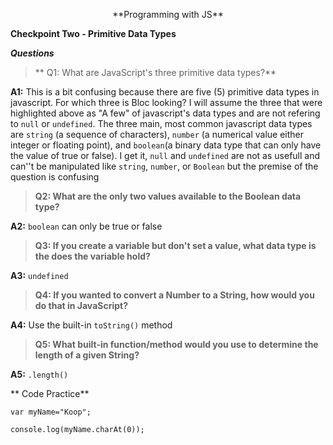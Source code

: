 <p style="text-align: center;">**Programming with JS**<br>

**Checkpoint Two - Primitive Data Types**</p>

**_Questions_**
> ** Q1: What are JavaScript's three primitive data types?**

**A1:** This is a bit confusing because there are five (5) primitive data types in javascript. For which three is Bloc looking?  I will assume the three that were highlighted above as "A few" of javascript's data types and are not refering to `null` or `undefined`. The three main, most common javascript data types are `string` (a sequence of characters), `number` (a numerical value either integer or floating point), and `boolean`(a binary data type that can only have the value of true or false). I get it, `null` and `undefined` are not as usefull and can''t be manipulated like `string`, `number`, or `Boolean` but the premise of the question is confusing

> **Q2: What are the only two values available to the Boolean data type?**

**A2:**  `boolean` can only be true or false

> **Q3: If you create a variable but don't set a value, what data type is the does the variable hold?**

**A3:** `undefined`

> **Q4: If you wanted to convert a Number to a String, how would you do that in JavaScript?**

**A4:** Use the built-in `toString()` method

> **Q5: What built-in function/method would you use to determine the length of a given String?**

**A5:** `.length()`

** Code Practice**

```
var myName="Koop";

console.log(myName.charAt(0));
```
